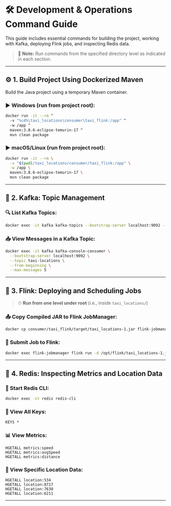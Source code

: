 # 🛠 Development & Operations Command Guide

This guide includes essential commands for building the project, working with Kafka, deploying Flink jobs, and inspecting Redis data.

> 📍 **Note:** Run commands from the specified directory level as indicated in each section.

---

## ⚙️ 1. Build Project Using Dockerized Maven

Build the Java project using a temporary Maven container.

### ▶️ Windows (run from project root):
```bash
docker run -it --rm ^
  -v "%cd%\taxi_locations\consumer\taxi_flink:/app" ^
  -w /app ^
  maven:3.8.6-eclipse-temurin-17 ^
  mvn clean package
```

### ▶️ macOS/Linux (run from project root):
```bash
docker run -it --rm \
  -v "$(pwd)/taxi_locations/consumer/taxi_flink:/app" \
  -w /app \
  maven:3.8.6-eclipse-temurin-17 \
  mvn clean package
```

---

## 📡 2. Kafka: Topic Management

### 🔍 List Kafka Topics:
```bash
docker exec -it kafka kafka-topics --bootstrap-server localhost:9092 --list
```

### 📥 View Messages in a Kafka Topic:
```bash
docker exec -it kafka kafka-console-consumer \
  --bootstrap-server localhost:9092 \
  --topic taxi-locations \
  --from-beginning \
  --max-messages 5
```

---

## 🚀 3. Flink: Deploying and Scheduling Jobs

> ⏱ **Run from one level under root** (i.e., inside `taxi_locations/`)

### 📤 Copy Compiled JAR to Flink JobManager:
```bash
docker cp consumer/taxi_flink/target/taxi_locations-1.jar flink-jobmanager:/opt/flink
```

### 🏃 Submit Job to Flink:
```bash
docker exec flink-jobmanager flink run -d /opt/flink/taxi_locations-1.jar
```

---

## 🧠 4. Redis: Inspecting Metrics and Location Data

### 🔌 Start Redis CLI:
```bash
docker exec -it redis redis-cli
```

### 🔑 View All Keys:
```redis
KEYS *
```

### 📊 View Metrics:
```redis
HGETALL metrics:speed
HGETALL metrics:avgSpeed
HGETALL metrics:distance
```

### 📍 View Specific Location Data:
```redis
HGETALL location:534
HGETALL location:8717
HGETALL location:7630
HGETALL location:6211
```

---

